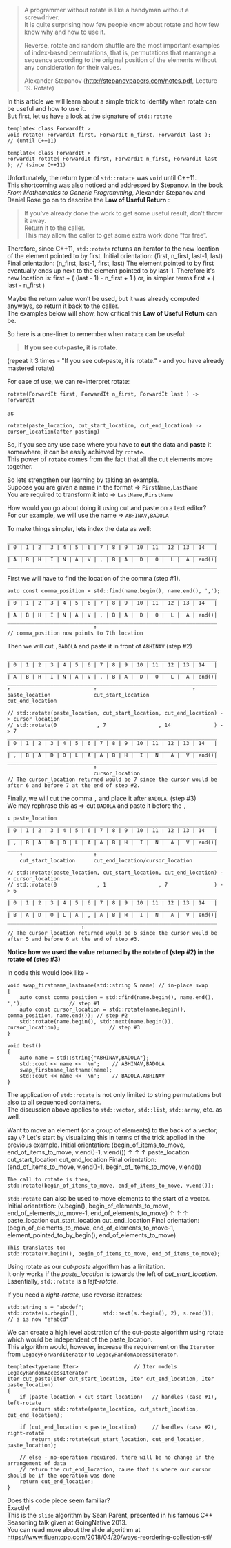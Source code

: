 > A programmer without rotate is like a handyman without a screwdriver.  
> It is quite surprising how few people know about rotate and how few know why and how to use it.  
> 
> Reverse, rotate and random shuffle are the most important examples of index-based permutations, that is, permutations that rearrange a sequence according to the original position of the elements without any consideration for their values.  
>  
> Alexander Stepanov (http://stepanovpapers.com/notes.pdf, Lecture 19. Rotate)

In this article we will learn about a simple trick to identify when rotate can be useful and how to use it.  
But first, let us have a look at the signature of `std::rotate`

    template< class ForwardIt >
    void rotate( ForwardIt first, ForwardIt n_first, ForwardIt last );      // (until C++11)
    
    template< class ForwardIt >
    ForwardIt rotate( ForwardIt first, ForwardIt n_first, ForwardIt last ); // (since C++11)

Unfortunately, the return type of `std::rotate` was `void` until C++11.  
This shortcoming was also noticed and addressed by Stepanov. 
In the book *From Mathematics to Generic Programming*, Alexander Stepanov and Daniel Rose go on to describe the **Law of Useful Return** :  
> If you’ve already done the work to get some useful result, don’t throw it away.  
> Return it to the caller.  
> This may allow the caller to get some extra work done “for free”.  

Therefore, since C++11, `std::rotate` returns an iterator to the new location of the element pointed to by first.
    Initial orientation:
    (first, n_first, last-1, last)
    Final orientation:
    (n_first, last-1, first, last)
The element pointed to by first eventually ends up next to the element pointed to by last-1.
Therefore it's new location is:
    first + ( (last - 1) - n_first + 1 )
    or, in simpler terms
    first + ( last - n_first )

Maybe the return value won’t be used, but it was already computed anyways, so return it back to the caller.  
The examples below will show, how critical this **Law of Useful Return** can be.

So here is a one-liner to remember when `rotate` can be useful:
> **If you see cut-paste, it is rotate.**  

(repeat it 3 times - "If you see cut-paste, it is rotate." - and you have already mastered rotate)

For ease of use, we can re-interpret rotate:

    rotate(ForwardIt first, ForwardIt n_first, ForwardIt last ) -> ForwardIt 
as

    rotate(paste_location, cut_start_location, cut_end_location) -> cursor_location(after pasting)

So, if you see any use case where you have to **cut** the data and **paste** it somewhere, it can be easily achieved by `rotate`.  
This power of `rotate` comes from the fact that all the cut elements move together.  

So lets strengthen our learning by taking an example.  
Suppose you are given a name in the format => `FirstName,LastName`  
You are required to transform it into => `LastName,FirstName`  

How would you go about doing it using cut and paste on a text editor?  
For our example, we will use the name => `ABHINAV,BADOLA`   

To make things simpler, lets index the data as well:

    ____________________________________________________________________
    | 0 | 1 | 2 | 3 | 4 | 5 | 6 | 7 | 8 | 9 | 10 | 11 | 12 | 13 | 14   |
    ____________________________________________________________________
    | A | B | H | I | N | A | V | , | B | A |  D |  O |  L |  A | end()|
    ____________________________________________________________________

First we will have to find the location of the comma (step #1).

    auto const comma_position = std::find(name.begin(), name.end(), ',');
    ____________________________________________________________________
    | 0 | 1 | 2 | 3 | 4 | 5 | 6 | 7 | 8 | 9 | 10 | 11 | 12 | 13 | 14   |
    ____________________________________________________________________
    | A | B | H | I | N | A | V | , | B | A |  D |  O |  L |  A | end()|
    ____________________________________________________________________
                                ↑
    // comma_position now points to 7th location

Then we will cut `,BADOLA` and paste it in front of `ABHINAV` (step #2)

    ____________________________________________________________________
    | 0 | 1 | 2 | 3 | 4 | 5 | 6 | 7 | 8 | 9 | 10 | 11 | 12 | 13 | 14   |
    ____________________________________________________________________
    | A | B | H | I | N | A | V | , | B | A |  D |  O |  L |  A | end()|
    ____________________________________________________________________
    ↑                           ↑                               ↑
    paste_location              cut_start_location              cut_end_location
    
    // std::rotate(paste_location, cut_start_location, cut_end_location) -> cursor_location
    // std::rotate(0             , 7                 , 14              ) -> 7    
    ____________________________________________________________________
    | 0 | 1 | 2 | 3 | 4 | 5 | 6 | 7 | 8 | 9 | 10 | 11 | 12 | 13 | 14   |
    ____________________________________________________________________
    | , | B | A | D | O | L | A | A | B | H |  I |  N |  A |  V | end()|
    ____________________________________________________________________
                                ↑
                                cursor_location
    // The cursor_location returned would be 7 since the cursor would be after 6 and before 7 at the end of step #2.

Finally, we will cut the comma `,` and place it after `BADOLA`.  (step #3)  
We may rephrase this as => cut `BADOLA` and paste it before the `,`

    ↓ paste_location
    ____________________________________________________________________
    | 0 | 1 | 2 | 3 | 4 | 5 | 6 | 7 | 8 | 9 | 10 | 11 | 12 | 13 | 14   |
    ____________________________________________________________________
    | , | B | A | D | O | L | A | A | B | H |  I |  N |  A |  V | end()|
    ____________________________________________________________________
        ↑                       ↑
        cut_start_location      cut_end_location/cursor_location
        
    // std::rotate(paste_location, cut_start_location, cut_end_location) -> cursor_location
    // std::rotate(0             , 1                 , 7               ) -> 6
    ____________________________________________________________________
    | 0 | 1 | 2 | 3 | 4 | 5 | 6 | 7 | 8 | 9 | 10 | 11 | 12 | 13 | 14   |
    ____________________________________________________________________
    | B | A | D | O | L | A | , | A | B | H |  I |  N |  A |  V | end()|
    ____________________________________________________________________
                            ↑
    // The cursor_location returned would be 6 since the cursor would be after 5 and before 6 at the end of step #3.

**Notice how we used the value returned by the rotate of (step #2) in the rotate of (step #3)**

In code this would look like -
    
    void swap_firstname_lastname(std::string & name) // in-place swap
    {
        auto const comma_position = std::find(name.begin(), name.end(), ',');               // step #1
        auto const cursor_location = std::rotate(name.begin(), comma_position, name.end()); // step #2
        std::rotate(name.begin(), std::next(name.begin()), cursor_location);                // step #3
    }
    
    void test()
    {
        auto name = std::string{"ABHINAV,BADOLA"};
        std::cout << name << '\n';    // ABHINAV,BADOLA
        swap_firstname_lastname(name);
        std::cout << name << '\n';    // BADOLA,ABHINAV
    }   

The application of `std::rotate` is not only limited to string permutations but also to all sequenced containers.  
The discussion above applies to `std::vector`, `std::list`, `std::array`, etc. as well.

Want to move an element (or a group of elements) to the back of a vector, say `v`?
Let's start by visualizing this in terms of the trick applied in the previous example.
    Initial orientation:
    (begin_of_items_to_move, end_of_items_to_move, v.end()-1, v.end())
     ↑                       ↑                                ↑
     paste_location          cut_start_location               cut_end_location
    Final orientation:
    (end_of_items_to_move, v.end()-1, begin_of_items_to_move, v.end())

    The call to rotate is then,
    std::rotate(begin_of_items_to_move, end_of_items_to_move, v.end());

`std::rotate` can also be used to move elements to the start of a vector.
    Initial orientation:
    (v.begin(),       begin_of_elements_to_move, end_of_elements_to_move-1, end_of_elements_to_move)
     ↑                ↑                                                     ↑
     paste_location   cut_start_location                                    cut_end_location
    Final orientation:
    (begin_of_elements_to_move, end_of_elements_to_move-1, element_pointed_to_by_begin(), end_of_elements_to_move)

    This translates to:
    std::rotate(v.begin(), begin_of_items_to_move, end_of_items_to_move);

Using rotate as our *cut-paste* algorithm has a limitation.  
It only works if the *paste_location* is towards the left of *cut_start_location*.  
Essentially, `std::rotate` is a *left-rotate*.  

If you need a *right-rotate*, use reverse iterators:  

    std::string s = "abcdef";
    std::rotate(s.rbegin(),        std::next(s.rbegin(), 2), s.rend());
    // s is now "efabcd"

We can create a high level abstration of the cut-paste algorithm using rotate which would be independent of the paste_location.  
This algorithm would, however, increase the requirement on the `Iterator` from `LegacyForwardIterator` to `LegacyRandomAccessIterator`.

    template<typename Iter>                  // Iter models LegacyRandomAccessIterator
    Iter cut_paste(Iter cut_start_location, Iter cut_end_location, Iter paste_location)
    {
        if (paste_location < cut_start_location)   // handles (case #1), left-rotate
            return std::rotate(paste_location, cut_start_location, cut_end_location);
            
        if (cut_end_location < paste_location)     // handles (case #2), right-rotate
            return std::rotate(cut_start_location, cut_end_location, paste_location);
            
        // else - no-operation required, there will be no change in the arrangement of data
        // return the cut_end_location, cause that is where our cursor should be if the operation was done
        return cut_end_location;
    }

Does this code piece seem familiar?  
Exactly!  
This is the `slide` algorithm by Sean Parent, presented in his famous C++ Seasoning talk given at GoingNative 2013.  
You can read more about the slide algorithm at https://www.fluentcpp.com/2018/04/20/ways-reordering-collection-stl/
